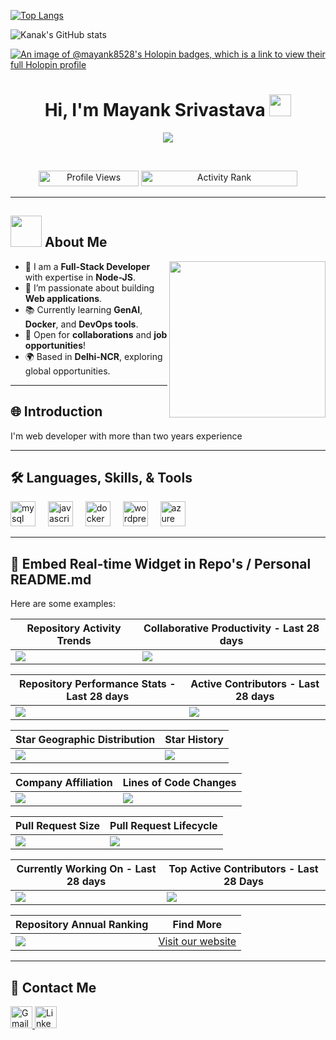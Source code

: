 [![Top Langs](https://github-readme-stats.vercel.app/api/top-langs/?username=kanak227&layout=compact&theme=tokyonight&hide=jupyter%20notebook&size_weight=0.5&count_weight=0.5)](https://github.com/Mayank8528?tab=repositories)

![Kanak's GitHub stats](https://github-readme-stats.vercel.app/api?username=Mayank8528&count_private=true&show_icons=true&theme=tokyonight)

[![An image of @mayank8528's Holopin badges, which is a link to view their full Holopin profile](https://holopin.me/mayank8528)](https://holopin.io/@mayank8528)


<h1 align="center">Hi, I'm Mayank Srivastava <img src="https://media.giphy.com/media/hvRJCLFzcasrR4ia7z/giphy.gif" width="35"></h1>
<p align="center">
  <a href="https://github.com/DenverCoder1/readme-typing-svg">
    <img src="https://readme-typing-svg.herokuapp.com?font=Time+New+Roman&color=%2300C4FF&size=25&center=true&vCenter=true&width=600&height=100&lines=Software+Engineer;Full-Stack+Developer;Always+Learning+and+Exploring+New+Tech">
  </a>
</p>

<br>

<p align="center"> 
	<img src="https://komarev.com/ghpvc/?username=Mayank-Srivastava&label=Profile%20views&color=brightgreen&style=plastic" alt="Profile Views" height=25px, width=160px/> 
	<a href = "https://commits.top/egypt.html" target="_blank">
		<img src="https://enfsgag3ayy6w9q.m.pipedream.net/&style=plastic" alt="Activity Rank" target="_blank" height=25px, width=250px/> 
	</a>
</p>

---

## <picture><img src="https://github.com/7oSkaaa/7oSkaaa/blob/main/Images/about_me.gif?raw=true" width="50px"></picture> About Me

<picture>
  <img align="right" src="https://github.com/7oSkaaa/7oSkaaa/blob/main/Images/Right_Side.gif?raw=true" width="250px">
</picture>

- 🌟 I am a **Full-Stack Developer** with expertise in **Node-JS**.
- 🚀 I’m passionate about building **Web applications**.
- 📚 Currently learning **GenAI**, **Docker**, and **DevOps tools**.
- 🤝 Open for **collaborations** and **job opportunities**!
- 🌍 Based in **Delhi-NCR**, exploring global opportunities.

---

## 🌐 Introduction

I'm web developer with more than two years experience

---

## 🛠️ Languages, Skills, & Tools 
<div align="left">
  <img src="https://cdn.jsdelivr.net/gh/devicons/devicon/icons/mysql/mysql-original.svg" height="40" alt="mysql logo"  />
  <img width="12" />
  <img src="https://cdn.jsdelivr.net/gh/devicons/devicon/icons/javascript/javascript-original.svg" height="40" alt="javascript logo"  />
  <img width="12" />
  <img src="https://cdn.jsdelivr.net/gh/devicons/devicon/icons/docker/docker-original.svg" height="40" alt="docker logo"  />
  <img width="12" />
  <img src="https://cdn.jsdelivr.net/gh/devicons/devicon/icons/wordpress/wordpress-original.svg" height="40" alt="wordpress logo"  />
  <img width="12" />
  <img src="https://cdn.jsdelivr.net/gh/devicons/devicon/icons/azure/azure-original.svg" height="40" alt="azure logo"  />
  <img width="12" />
</div>

---

## 🚀 Embed Real-time Widget in Repo's / Personal README.md

Here are some examples:

| Repository Activity Trends | Collaborative Productivity - Last 28 days |
| ----------- | ----------- |
|<img src="https://next.ossinsight.io/widgets/official/compose-activity-trends/thumbnail.png?repo_id=41986369&image_size=auto" />|<img src="https://next.ossinsight.io/widgets/official/compose-last-28-days-collaborative-productivity/thumbnail.png?repo_id=41986369&image_size=auto" />|

| Repository Performance Stats - Last 28 days | Active Contributors - Last 28 days |
| ----------- | ----------- |
|<img src="https://next.ossinsight.io/widgets/official/compose-last-28-days-stats/thumbnail.png?repo_id=41986369&image_size=auto" />|<img src="https://next.ossinsight.io/widgets/official/compose-recent-active-contributors/thumbnail.png?repo_id=41986369&limit=100&image_size=auto"/>|

| Star Geographic Distribution | Star History |
| ----------- | ----------- |
|<img src="https://next.ossinsight.io/widgets/official/analyze-repo-stars-map/thumbnail.png?activity=stars&repo_id=41986369&image_size=auto" />|<img src="https://next.ossinsight.io/widgets/official/analyze-repo-stars-history/thumbnail.png?repo_id=41986369&image_size=auto" />|

| Company Affiliation | Lines of Code Changes |
| ----------- | ----------- |
|<img src="https://next.ossinsight.io/widgets/official/analyze-repo-company/thumbnail.png?activity=stars&repo_id=41986369&image_size=auto" />|<img src="https://next.ossinsight.io/widgets/official/analyze-repo-loc-per-month/thumbnail.png?repo_id=41986369&image_size=auto" />|

| Pull Request Size | Pull Request Lifecycle |
| ----------- | ----------- |
|<img src="https://next.ossinsight.io/widgets/official/analyze-repo-pull-requests-size-per-month/thumbnail.png?repo_id=41986369&image_size=auto" />|<img src="https://next.ossinsight.io/widgets/official/analyze-repo-pull-request-open-to-merged/thumbnail.png?repo_id=41986369&image_size=auto" />|

| Currently Working On - Last 28 days | Top Active Contributors - Last 28 Days |
| ----------- | ----------- |
|<img src="https://next.ossinsight.io/widgets/official/compose-currently-working-on/thumbnail.png?activity_type=all&user_id=12960671&image_size=auto" />|<img src="https://next.ossinsight.io/widgets/official/compose-recent-top-contributors/thumbnail.png?repo_id=41986369&image_size=auto" />|

| Repository Annual Ranking | Find More |
| ----------- | ----------- |
|<img src="https://next.ossinsight.io/widgets/official/collection-annually-ranking/thumbnail.png?activity=stars&collection_id=2&image_size=auto" />|<a href="https://masterfulcrm.com">Visit our website</a >|

---

## 🌟 Contact Me
<div align="left">
  <a href="mailto:mayanksrivastava11111@gmail.com" target="_blank">
    <img src="https://img.shields.io/static/v1?message=Gmail&logo=gmail&label=&color=D14836&logoColor=white&labelColor=&style=for-the-badge" height="35" alt="Gmail"  />
  </a>
  <a href="https://www.linkedin.com/in/mayank-srivastava-79949727b/" target="_blank">
    <img src="https://img.shields.io/static/v1?message=LinkedIn&logo=linkedin&label=&color=0077B5&logoColor=white&labelColor=&style=for-the-badge" height="35" alt="LinkedIn"  />
  </a>
</div>
